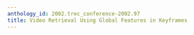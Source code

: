 ```yaml
---
anthology_id: 2002.trec_conference-2002.97
title: Video Retrieval Using Global Features in Keyframes
---
```

